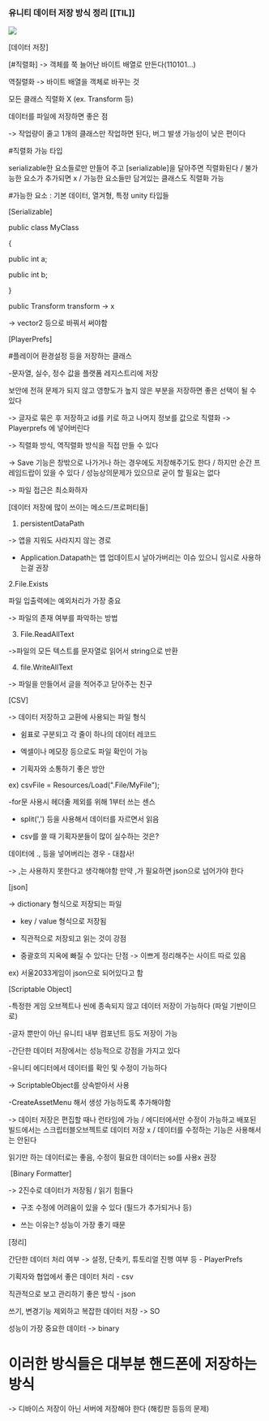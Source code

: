 
### 유니티 데이터 저장 방식 정리 [[TIL]]

[![](https://blogger.googleusercontent.com/img/a/AVvXsEgOpQMycJ9_080L6-hDI4sC4U-uSQHkObTIhVoYBb9iBsZrb8c6HRzgjVdhIZUupucTY-FgZ7wvefStWQBuACVDnQoMmz-xbnNBy1gLXt2afsw_GDsNTCp7NgR2kDXcZDNRrLUNxL6o2m-J0aDtbzDio8uOouydXUxv-iHDCM-3FjDHoy7q897OjUJDHdyC)](https://www.blogger.com/blog/post/edit/3583706664799492072/7781358465077629711#)

  
  

[데이터 저장]

[#직렬화] -> 객체를 쭉 늘어난 바이트 배열로 만든다(110101...)

역질렬화 -> 바이트 배열을 객체로 바꾸는 것

모든 클래스 직렬화 X (ex. Transform 등)

데이터를 파일에 저장하면 좋은 점

-> 작업량이 줄고 1개의 클래스만 작업하면 된다, 버그 발생 가능성이 낮은 편이다

  

#직렬화 가능 타입

serializable한 요소들로만 만들어 주고 [serializable]을 달아주면 직렬화된다 / 불가능한 요소가 추가되면 x / 가능한 요소들만 담겨있는 클래스도 직렬화 가능

  

#가능한 요소 : 기본 데이터, 열겨형, 특정 unity 타입들

[Serializable]

public class MyClass

{

public int a;

public int b;

}

  

public Transform transform -> x

-> vector2 등으로 바꿔서 써야함

  

  

[PlayerPrefs]

#플레이어 환경설정 등을 저장하는 클래스

-문자열, 실수, 정수 값을 플랫폼 레지스트리에 저장

  

보안에 전혀 문제가 되지 않고 영향도가 높지 않은 부분을 저장하면 좋은 선택이 될 수 있다

  

-> 글자로 묶은 후 저장하고 id를 키로 하고 나머지 정보를 값으로 직렬화 -> Playerprefs 에 넣어버린다

  

-> 직렬화 방식, 역직렬화 방식을 직접 만들 수 있다

  

-> Save 기능은 창밖으로 나가거나 하는 경우에도 저장해주기도 한다 / 하지만 순간 프레임드랍이 있을 수 있다 / 성능상의문제가 있으므로 굳이 할 필요는 없다 

-> 파일 접근은 최소화하자

  

  

[데이터 저장에 많이 쓰이는 메소드/프로퍼티들]

1. persistentDataPath

-> 앱을 지워도 사라지지 않는 경로

- Application.Datapath는 앱 업데이트시 날아가버리는 이슈 있으니 임시로 사용하는걸 권장

  

2.File.Exists

파일 입출력에는 예외처리가 가장 중요

-> 파일의 존재 여부를 파악하는 방법

  

3. File.ReadAllText

->파일의 모든 텍스트를 문자열로 읽어서 string으로 반환

  

4. file.WriteAllText

-> 파일을 만들어서 글을 적어주고 닫아주는 친구

  

  

[CSV]

-> 데이터 저장하고 교환에 사용되는 파일 형식

- 쉼표로 구분되고 각 줄이 하나의 데이터 레코드

- 엑셀이나 메모장 등으로도 파일 확인이 가능

- 기획자와 소통하기 좋은 방안

  

ex) csvFile = Resources/Load<TextAsset>(".File/MyFile");

-for문 사용시 헤더줄 제외를 위해 1부터 쓰는 센스

- split(',') 등을 사용해서 데이터를 자르면서 읽음

- csv를 쓸 때 기획자분들이 많이 실수하는 것은?

데이터에 ., 등을 넣어버리는 경우 - 대참사!

-> ,는 사용하지 못한다고 생각해야함 만약 ,가 필요하면 json으로 넘어가야 한다

  

  

[json]

-> dictionary 형식으로 저장되는 파일

- key / value 형식으로 저장됨

- 직관적으로 저장되고 읽는 것이 강점

- 중괄호의 지옥에 빠질 수 있다는 단점 -> 이쁘게 정리해주는 사이트 따로 있음

ex) 서울2033게임이 json으로 되어있다고 함

  

  

[Scriptable Object]

-특정한 게임 오브젝트나 씬에 종속되지 않고 데이터 저장이 가능하다 (파일 기반이므로)

-글자 뿐만이 아닌 유니티 내부 컴포넌트 등도 저장이 가능

-간단한 데이터 저장에서는 성능적으로 강점을 가지고 있다

-유니티 에디터에서 데이터를 확인 및 수정이 가능하다

  

-> ScriptableObject를 상속받아서 사용

-CreateAssetMenu 해서 생성 가능하도록 추가해야함

  

-> 데이터 저장은 편집할 때나 런타임에 가능 / 에디터에서만 수정이 가능하고 배포된 빌드에서는 스크립터블오브젝트로 데이터 저장 x / 데이터를 수정하는 기능은 사용해서는 안된다 

읽기만 하는 데이터로는 좋음, 수정이 필요한 데이터는 so를 사용x 권장

  

  

 [Binary Formatter]

  

-> 2진수로 데이터가 저장됨 / 읽기 힘들다

- 구조 수정에 어려움이 있을 수 있다 (필드가 추가되거나 등)

- 쓰는 이유는? 성능이 가장 좋기 때문

  

[정리]

간단한 데이터 처리 여부 -> 설정, 단축키, 튜토리얼 진행 여부 등 - PlayerPrefs

기획자와 협업에서 좋은 데이터 처리 - csv

직관적으로 보고 관리하기 좋은 방식 - json

쓰기, 변경기능 제외하고 복잡한 데이터 저장 -> SO

성능이 가장 중요한 데이터 -> binary

  

# 이러한 방식들은 대부분 핸드폰에 저장하는 방식

-> 디바이스 저장이 아닌 서버에 저장해야 한다 (해킹판 등등의 문제)